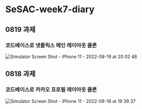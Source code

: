# SeSAC-week7-diary

## 0819 과제
### 코드베이스로 넷플릭스 메인 레이아웃 클론
![Simulator Screen Shot - iPhone 11 - 2022-08-19 at 20 02 48](https://user-images.githubusercontent.com/50474006/185610374-28582364-37f6-4e9f-8d1f-88a3fa8bdf9c.png)


## 0818 과제
### 코드베이스로 카카오 프로필 레이아웃 클론
![Simulator Screen Shot - iPhone 11 - 2022-08-18 at 19 39 37](https://user-images.githubusercontent.com/50474006/185376023-4b5a0521-1e59-43bc-86cd-d337733831a7.png)
